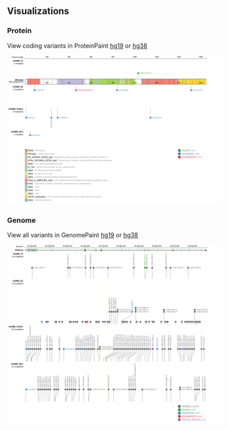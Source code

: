 ## Visualizations
### Protein
View coding variants in ProteinPaint [hg19](https://morinlab.github.io/LLMPP/GAMBL/EIF2AK4_protein.html)  or [hg38](https://morinlab.github.io/LLMPP/GAMBL/EIF2AK4_protein_hg38.html)

![](images/proteinpaint/EIF2AK4_NM_001013703.svg)

### Genome
View all variants in GenomePaint [hg19](https://morinlab.github.io/LLMPP/GAMBL/EIF2AK4.html)  or [hg38](https://morinlab.github.io/LLMPP/GAMBL/EIF2AK4_hg38.html)

![](images/proteinpaint/EIF2AK4.svg)

